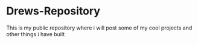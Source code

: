 # Drews-Repository
This is my public repository where i will post some of my cool projects and other things i have built

